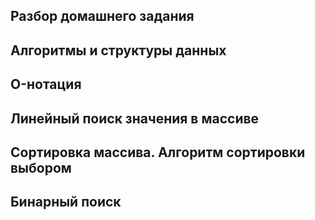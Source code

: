 ## Разбор домашнего задания
## Алгоритмы и структуры данных
## O-нотация
## Линейный поиск значения в массиве
## Сортировка массива. Алгоритм сортировки выбором
## Бинарный поиск


